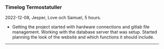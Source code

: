 ### Timelog Termostatuller

 2022-12-08, Jesper, Love och Samuel, 5 hours.
- Getting the project started with hardware connections and gitlab file management. Working with the database server that was setup. Started planning the look of the website and which functions it should include.
---
